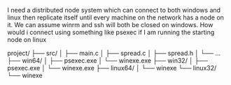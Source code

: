 I need a distributed node system which can connect to both windows and linux then replicate itself until every machine on the network has a node on it. We can assume winrm and ssh will both be closed on windows. How would i connect using something like psexec if I am running the starting node on linux

project/
├── src/
│ ├── main.c
│ ├── spread.c
│ ├── spread.h
│ └── ...
├── win64/
│ ├── psexec.exe
│ └── winexe.exe
├── win32/
│ ├── psexec.exe
│ └── winexe.exe
├── linux64/
│ └── winexe
└── linux32/
└── winexe
